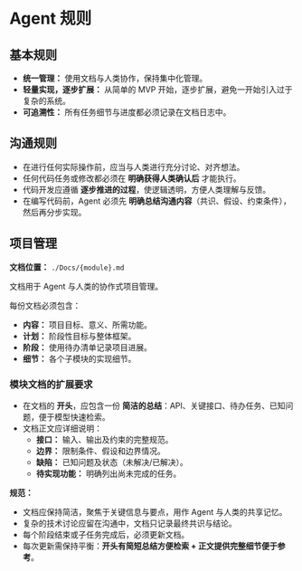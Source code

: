 # Agent 规则

## 基本规则

- **统一管理：** 使用文档与人类协作，保持集中化管理。  
- **轻量实现，逐步扩展：** 从简单的 MVP 开始，逐步扩展，避免一开始引入过于复杂的系统。  
- **可追溯性：** 所有任务细节与进度都必须记录在文档日志中。  

## 沟通规则

- 在进行任何实际操作前，应当与人类进行充分讨论、对齐想法。  
- 任何代码任务或修改都必须在 **明确获得人类确认后** 才能执行。    
- 代码开发应遵循 **逐步推进的过程**，使逻辑透明，方便人类理解与反馈。  
- 在编写代码前，Agent 必须先 **明确总结沟通内容**（共识、假设、约束条件），然后再分步实现。  

## 项目管理

**文档位置：** `./Docs/{module}.md`  

文档用于 Agent 与人类的协作式项目管理。  

每份文档必须包含：  

- **内容：** 项目目标、意义、所需功能。  
- **计划：** 阶段性目标与整体框架。  
- **阶段：** 使用待办清单记录项目进展。  
- **细节：** 各个子模块的实现细节。  

### 模块文档的扩展要求

- 在文档的 **开头**，应包含一份 **简洁的总结**：API、关键接口、待办任务、已知问题，便于模型快速检索。  
- 文档正文应详细说明：  
  - **接口：** 输入、输出及约束的完整规范。  
  - **边界：** 限制条件、假设和边界情况。  
  - **缺陷：** 已知问题及状态（未解决/已解决）。  
  - **待实现功能：** 明确列出尚未完成的任务。  

**规范：**  

- 文档应保持简洁，聚焦于关键信息与要点，用作 Agent 与人类的共享记忆。  
- 复杂的技术讨论应留在沟通中，文档只记录最终共识与结论。  
- 每个阶段结束或子任务完成后，必须更新文档。  
- 每次更新需保持平衡：**开头有简短总结方便检索 + 正文提供完整细节便于参考**。  
